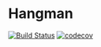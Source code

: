 # Hangman
[![Build Status](https://travis-ci.org/Gramotei-vlad/Hangman.svg?branch=master)](https://travis-ci.org/Gramotei-vlad/Hangman)
[![codecov](https://codecov.io/gh/Gramotei-vlad/Hangman/branch/master/graph/badge.svg)](https://codecov.io/gh/Gramotei-vlad/Hangman)